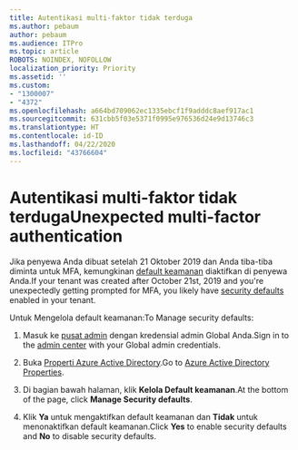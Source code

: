 ```yaml
---
title: Autentikasi multi-faktor tidak terduga
ms.author: pebaum
author: pebaum
ms.audience: ITPro
ms.topic: article
ROBOTS: NOINDEX, NOFOLLOW
localization_priority: Priority
ms.assetid: ''
ms.custom:
- "1300007"
- "4372"
ms.openlocfilehash: a664bd709062ec1335ebcf1f9adddc8aef917ac1
ms.sourcegitcommit: 631cbb5f03e5371f0995e976536d24e9d13746c3
ms.translationtype: HT
ms.contentlocale: id-ID
ms.lasthandoff: 04/22/2020
ms.locfileid: "43766604"
---
```

# <a name="unexpected-multi-factor-authentication"></a><span data-ttu-id="e6a21-102">Autentikasi multi-faktor tidak terduga</span><span class="sxs-lookup"><span data-stu-id="e6a21-102">Unexpected multi-factor authentication</span></span>

<span data-ttu-id="e6a21-103">Jika penyewa Anda dibuat setelah 21 Oktober 2019 dan Anda tiba-tiba diminta untuk MFA, kemungkinan [default keamanan](https://aka.ms/securitydefaults) diaktifkan di penyewa Anda.</span><span class="sxs-lookup"><span data-stu-id="e6a21-103">If your tenant was created after October 21st, 2019 and you're unexpectedly getting prompted for MFA, you likely have [security defaults](https://aka.ms/securitydefaults) enabled in your tenant.</span></span> 

<span data-ttu-id="e6a21-104">Untuk Mengelola default keamanan:</span><span class="sxs-lookup"><span data-stu-id="e6a21-104">To Manage security defaults:</span></span>

1. <span data-ttu-id="e6a21-105">Masuk ke [pusat admin](https://go.microsoft.com/fwlink/p/?linkid=834822) dengan kredensial admin Global Anda.</span><span class="sxs-lookup"><span data-stu-id="e6a21-105">Sign in to the [admin center](https://go.microsoft.com/fwlink/p/?linkid=834822) with your Global admin credentials.</span></span>

2. <span data-ttu-id="e6a21-106">Buka [Properti Azure Active Directory](https://portal.azure.com/#blade/Microsoft_AAD_IAM/ActiveDirectoryMenuBlade/Properties).</span><span class="sxs-lookup"><span data-stu-id="e6a21-106">Go to [Azure Active Directory Properties](https://portal.azure.com/#blade/Microsoft_AAD_IAM/ActiveDirectoryMenuBlade/Properties).</span></span>

3. <span data-ttu-id="e6a21-107">Di bagian bawah halaman, klik **Kelola Default keamanan**.</span><span class="sxs-lookup"><span data-stu-id="e6a21-107">At the bottom of the page, click **Manage Security defaults**.</span></span>

4. <span data-ttu-id="e6a21-108">Klik **Ya** untuk mengaktifkan default keamanan dan **Tidak** untuk menonaktifkan default keamanan.</span><span class="sxs-lookup"><span data-stu-id="e6a21-108">Click **Yes** to enable security defaults and **No** to disable security defaults.</span></span>
